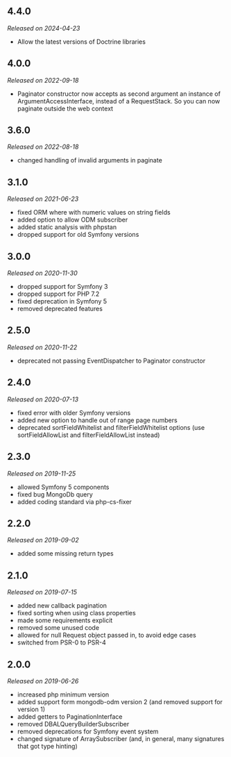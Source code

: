 ## 4.4.0

*Released on 2024-04-23*

* Allow the latest versions of Doctrine libraries

## 4.0.0

*Released on 2022-09-18*

* Paginator constructor now accepts as second argument an instance of ArgumentAccessInterface, instead of
  a RequestStack. So you can now paginate outside the web context

## 3.6.0

*Released on 2022-08-18*

* changed handling of invalid arguments in paginate

## 3.1.0

*Released on 2021-06-23*

* fixed ORM where with numeric values on string fields
* added option to allow ODM subscriber
* added static analysis with phpstan
* dropped support for old Symfony versions

## 3.0.0

*Released on 2020-11-30*

* dropped support for Symfony 3
* dropped support for PHP 7.2
* fixed deprecation in Symfony 5
* removed deprecated features


## 2.5.0

*Released on 2020-11-22*

* deprecated not passing EventDispatcher to Paginator constructor

## 2.4.0

*Released on 2020-07-13*

* fixed error with older Symfony versions
* added new option to handle out of range page numbers
* deprecated sortFieldWhitelist and filterFieldWhitelist options
  (use sortFieldAllowList and filterFieldAllowList instead)

## 2.3.0

*Released on 2019-11-25*

* allowed Symfony 5 components
* fixed bug MongoDb query
* added coding standard via php-cs-fixer

## 2.2.0

*Released on 2019-09-02*

* added some missing return types

## 2.1.0

*Released on 2019-07-15*

* added new callback pagination
* fixed sorting when using class properties
* made some requirements explicit
* removed some unused code
* allowed for null Request object passed in, to avoid edge cases
* switched from PSR-0 to PSR-4

## 2.0.0

*Released on 2019-06-26*

* increased php minimum version
* added support form mongodb-odm version 2 (and removed support for version 1)
* added getters to PaginationInterface
* removed DBALQueryBuilderSubscriber
* removed deprecations for Symfony event system
* changed signature of ArraySubscriber (and, in general, many signatures that got type hinting)

